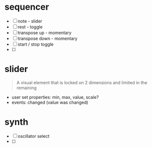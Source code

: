 # sequencer

* [ ] note - slider
* [ ] rest - toggle
* [ ] transpose up - momentary
* [ ] transpose down - momentary
* [ ] start / stop toggle
* [ ]



# slider
> A visual element that is locked on 2 dimensions and limited in the remaining

* user set properties: min, max, value, scale?
* events: changed (value was changed)

# synth
* [ ] oscillator select
* [ ]
